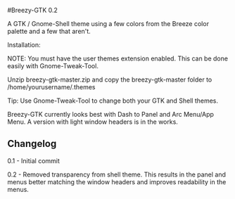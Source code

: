 #Breezy-GTK 0.2

A GTK / Gnome-Shell theme using a few colors from the Breeze color palette and a few that aren't.

Installation:

NOTE: You must have the user themes extension enabled. This can be done easily with Gnome-Tweak-Tool.

Unzip breezy-gtk-master.zip and copy the breezy-gtk-master folder to /home/yourusername/.themes

Tip: Use Gnome-Tweak-Tool to change both your GTK and Shell themes.

Breezy-GTK currently looks best with Dash to Panel and Arc Menu/App Menu. A version with light window headers is in the works.

Changelog
------------
0.1 - Initial commit

0.2 - Removed transparency from shell theme. This results in the panel and menus better matching the window headers and improves readability in the menus.

